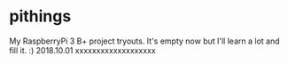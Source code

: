 # pithings
My RaspberryPi 3 B+ project tryouts. 
It's empty now but I'll learn a lot and fill it. :) 2018.10.01
xxxxxxxxxxxxxxxxxxx
